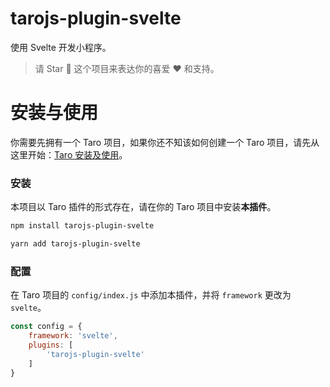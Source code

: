 # tarojs-plugin-svelte

使用 Svelte 开发小程序。

> 请 Star 🌟 这个项目来表达你的喜爱 ❤️ 和支持。

# 安装与使用

你需要先拥有一个 Taro 项目，如果你还不知该如何创建一个 Taro 项目，请先从这里开始：[Taro 安装及使用](https://docs.taro.zone/docs/GETTING-STARTED)。

### 安装

本项目以 Taro 插件的形式存在，请在你的 Taro 项目中安装**本插件**。

```bash
npm install tarojs-plugin-svelte
```

```bash
yarn add tarojs-plugin-svelte
```

### 配置

在 Taro 项目的 `config/index.js` 中添加本插件，并将 `framework` 更改为 `svelte`。

```javascript
const config = {
    framework: 'svelte',
    plugins: [
        'tarojs-plugin-svelte'
    ]
}
```


